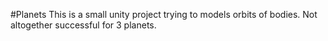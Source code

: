 #Planets
This is a small unity project trying to models orbits of bodies. Not altogether successful for 3 planets.
